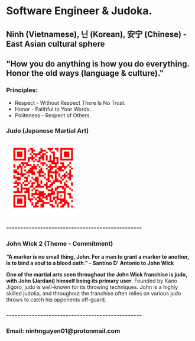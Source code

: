 <head>
  <h1>Software Engineer & Judoka.</h1>
  <h2>Ninh (Vietnamese), 닌 (Korean), 安宁 (Chinese) - East Asian cultural sphere</h2>
  <h2>"How you do anything is how you do everything. Honor the old ways (language & culture)."</h2>
</head>

<body>
 <h3>Principles:</h3>
  <ul>
    <li>Respect - Without Respect There Is No Trust.</li>
    <li>Honor - Faithful to Your Words.</li>
    <li>Politeness - Respect of Others.</li>
  </ul>
  
  <h3>Judo (Japanese Martial Art)</h3>
  <img src="/asset/judo.png" alt=" Judo QR code" height="200" width="200">

  <h3>------------------------------------------------</h3>
  <h3>John Wick 2 (Theme - Commitment)</h3>
  <p><b>“A marker is no small thing, John. For a man to grant a marker to another, is to bind a soul to a blood oath."
    - Santino D' Antonio to John Wick</b></p>
  <p><b>One of the martial arts seen throughout the John Wick franchise is judo, with John (Jardani) himself being its primary user</b>. Founded by Kano Jigoro, judo is well-known for its throwing techniques. John is a highly skilled judoka, and throughout the franchise often relies on various judo throws to catch his opponents off-guard.</p>
  <h3>------------------------------------------------</h3>
  
  <footer>
    <h3>Email: ninhnguyen01@protonmail.com</h3>
  </footer>
</body>

<!---
ninh-nguyen01/ninh-nguyen01 is a ✨ special ✨ repository because its `README.md` (this file) appears on your GitHub profile.
You can click the Preview link to take a look at your changes.
--->

